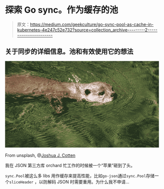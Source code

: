 # 探索 Go sync。作为缓存的池

> 原文：<https://medium.com/geekculture/go-sync-pool-as-cache-in-kubernetes-4e247c52e732?source=collection_archive---------2----------------------->

## 关于同步的详细信息。池和有效使用它的想法

![](img/85d103472ea55fd5df0acd234ab2044e.png)

From unsplash, @[Joshua J. Cotten](https://unsplash.com/photos/aaUMGx6YguU)

我在 JSON 第三方库 orchard 忙工作的时候被一个“苹果”砸到了头。

`sync.Pool`被这么多 libs 用作缓存来提高性能，比如`go-json`通过`sync.Pool`存储一个`sliceHeader` ，以防解码 JSON 时需要重用。为什么我不申请…